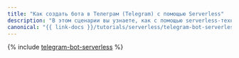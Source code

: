 ```yaml
---
title: "Как создать бота в Телеграм (Telegram) с помощью Serverless"
description: "В этом сценарии вы узнаете, как с помощью serverless-технологий создать бота в Telegram, который будет отвечать на сообщения в чате."
canonical: "{{ link-docs }}/tutorials/serverless/telegram-bot-serverless"
---
```


{% include [telegram-bot-serverless](../../_tutorials/serverless/telegram-bot-serverless.md) %}
